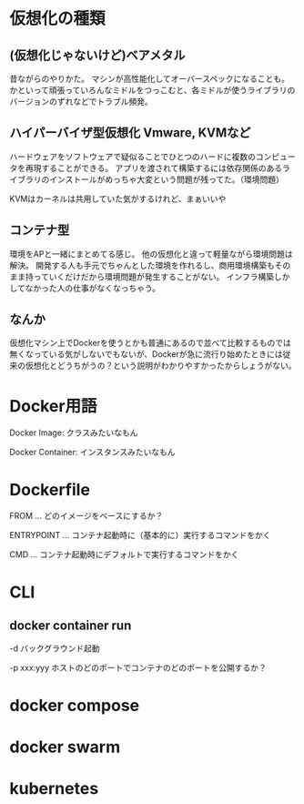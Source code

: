 
# 仮想化の種類

## (仮想化じゃないけど)ベアメタル

昔ながらのやりかた。
マシンが高性能化してオーバースペックになることも。
かといって頑張っていろんなミドルをつっこむと、各ミドルが使うライブラリのバージョンのずれなどでトラブル頻発。

## ハイパーバイザ型仮想化 Vmware, KVMなど

ハードウェアをソフトウェアで疑似ることでひとつのハードに複数のコンピュータを再現することができる。
アプリを渡されて構築するには依存関係のあるライブラリのインストールがめっちゃ大変という問題が残ってた。（環境問題）

KVMはカーネルは共用していた気がするけれど、まぁいいや

## コンテナ型

環境をAPと一緒にまとめてる感じ。
他の仮想化と違って軽量ながら環境問題は解決。
開発する人も手元でちゃんとした環境を作れるし、商用環境構築もそのまま持っていくだけだから環境問題が発生することがない。
インフラ構築しかしてなかった人の仕事がなくなっちゃう。

## なんか

仮想化マシン上でDockerを使うとかも普通にあるので並べて比較するものでは無くなっている気がしないでもないが、Dockerが急に流行り始めたときには従来の仮想化とどうちがうの？という説明がわかりやすかったからしょうがない。

# Docker用語

Docker Image: クラスみたいなもん

Docker Container: インスタンスみたいなもん


# Dockerfile

FROM ... どのイメージをベースにするか？

ENTRYPOINT ... コンテナ起動時に（基本的に）実行するコマンドをかく

CMD ... コンテナ起動時にデフォルトで実行するコマンドをかく


# CLI 


## docker container run 

-d バックグラウンド起動

-p xxx:yyy  ホストのどのポートでコンテナのどのポートを公開するか？

# docker compose


# docker swarm


# kubernetes




